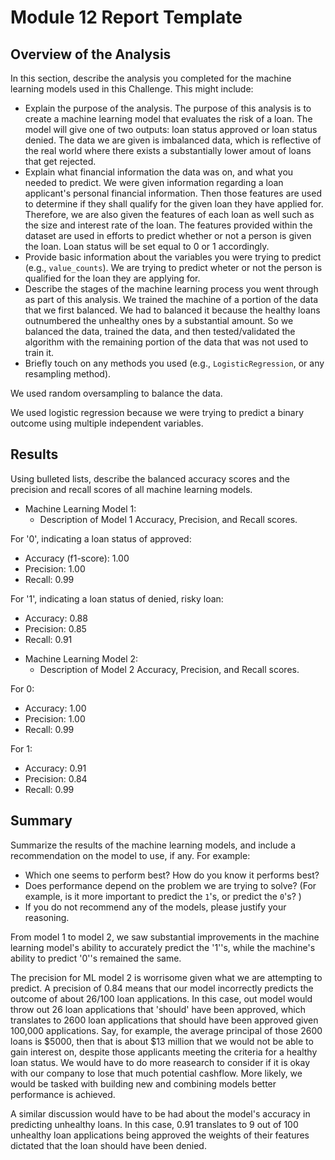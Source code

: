 # Module 12 Report Template

## Overview of the Analysis

In this section, describe the analysis you completed for the machine learning models used in this Challenge. This might include:

* Explain the purpose of the analysis. 
The purpose of this analysis is to create a machine learning model that evaluates the risk of a loan. The model will give one of two outputs: loan status approved or loan status denied. The data we are given is imbalanced data, which is reflective of the real world where there exists a substantially lower amout of loans that get rejected.
* Explain what financial information the data was on, and what you needed to predict.
We were given information regarding a loan applicant's personal financial information. Then those features are used to determine if they shall qualify for the given loan they have applied for. Therefore, we are also given the features of each loan as well such as the size and interest rate of the loan. The features provided within the dataset are used in efforts to predict whether or not a person is given the loan. Loan status will be set equal to 0 or 1 accordingly. 
* Provide basic information about the variables you were trying to predict (e.g., `value_counts`).
We are trying to predict wheter or not the person is qualified for the loan they are applying for.
* Describe the stages of the machine learning process you went through as part of this analysis.
We trained the machine of a portion of the data that we first balanced. We had to balanced it because the healthy loans outnumbered the unhealthy ones by a substantial amount. So we balanced the data, trained the data, and then tested/validated the algorithm with the remaining portion of the data that was not used to train it. 
* Briefly touch on any methods you used (e.g., `LogisticRegression`, or any resampling method).

We used random oversampling to balance the data. 

We used logistic regression because we were trying to predict a binary outcome using multiple independent variables.



## Results

Using bulleted lists, describe the balanced accuracy scores and the precision and recall scores of all machine learning models.

* Machine Learning Model 1:
  * Description of Model 1 Accuracy, Precision, and Recall scores.

For '0', indicating a loan status of approved:  
  - Accuracy (f1-score): 1.00
  - Precision: 1.00
  - Recall: 0.99

For '1', indicating a loan status of denied, risky loan:
  - Accuracy: 0.88
  - Precision: 0.85
  - Recall: 0.91

* Machine Learning Model 2:
  * Description of Model 2 Accuracy, Precision, and Recall scores.

For 0: 
  - Accuracy: 1.00
  - Precision: 1.00
  - Recall:    0.99

For 1:
  - Accuracy: 0.91
  - Precision: 0.84
  - Recall: 0.99
## Summary

Summarize the results of the machine learning models, and include a recommendation on the model to use, if any. For example:
* Which one seems to perform best? How do you know it performs best?
* Does performance depend on the problem we are trying to solve? (For example, is it more important to predict the `1`'s, or predict the `0`'s? )
* If you do not recommend any of the models, please justify your reasoning.



From model 1 to model 2, we saw substantial improvements in the machine learning model's ability to accurately predict the '1''s, while the machine's ability to predict '0''s remained the same. 

The precision for ML model 2 is worrisome given what we are attempting to predict. A precision of 0.84 means that our model incorrectly predicts the outcome of about 26/100 loan applications. In this case, out model would throw out 26 loan applications that 'should' have been approved, which translates to 2600 loan applications that should have been approved given 100,000 applications. Say, for example, the average principal of those 2600 loans is $5000, then that is about $13 million that we would not be able to gain interest on, despite those applicants meeting the criteria for a healthy loan status.  We would have to do more reasearch to consider if it is okay with our company to lose that much potential cashflow. More likely, we would be tasked with building new and combining models  better performance is achieved. 

A similar discussion would have to be had about the model's accuracy in predicting unhealthy loans. In this case, 0.91 translates to 9 out of 100 unhealthy loan applications being approved the weights of their features dictated that the loan should have been denied. 